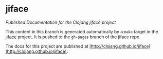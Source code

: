 # jiface

*Published Documentation for the Clojang jiface project*

This content in this branch is generated automatically by a ``make`` target in
the [jiface](http://github.com/clojang/jiface) project. It is pushed to the
``gh-pages`` branch of the jiface repo.

The docs for this project are published at
[http://clojang.github.io/jiface](http://clojang.github.io/jiface).
